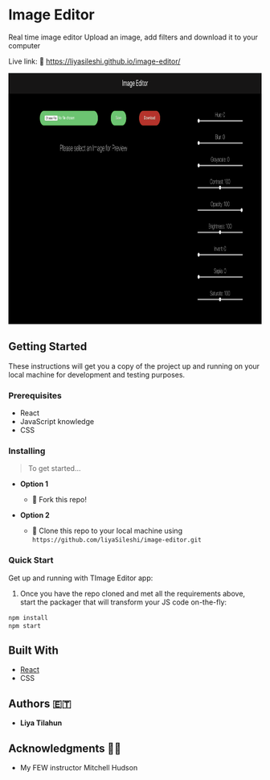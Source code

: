 # Image Editor

Real time image editor
Upload an image, add filters and download it to your computer

Live link: 🔗 https://liyasileshi.github.io/image-editor/

<img src='public/images/editornew.png' height='500' width='auto'>


## Getting Started

These instructions will get you a copy of the project up and running on your local machine for development and testing purposes.

### Prerequisites

- React
- JavaScript knowledge
- CSS

### Installing

> To get started...


- **Option 1**
    - 🍴 Fork this repo!

- **Option 2**
    - 👯 Clone this repo to your local machine using `https://github.com/liyaSileshi/image-editor.git`

### Quick Start

Get up and running with TImage Editor app:

1. Once you have the repo cloned and met all the requirements above, start the
packager that will transform your JS code on-the-fly:
```
npm install
npm start
```

## Built With

* [React](https://reactjs.org/)
* CSS

## Authors 🇪🇹

* **Liya Tilahun** 


## Acknowledgments 🙏🏽

* My FEW instructor Mitchell Hudson
